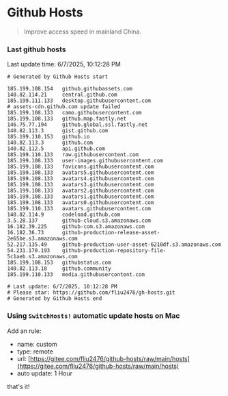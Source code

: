 # Github Hosts

> Improve access speed in mainland China.

### Last github hosts

Last update time: 6/7/2025, 10:12:28 PM

```base
# Generated by Github Hosts start 

185.199.108.154   github.githubassets.com
140.82.114.21     central.github.com
185.199.111.133   desktop.githubusercontent.com
# assets-cdn.github.com update failed
185.199.108.133   camo.githubusercontent.com
185.199.108.133   github.map.fastly.net
146.75.77.194     github.global.ssl.fastly.net
140.82.113.3      gist.github.com
185.199.110.153   github.io
140.82.113.3      github.com
140.82.112.5      api.github.com
185.199.110.133   raw.githubusercontent.com
185.199.108.133   user-images.githubusercontent.com
185.199.108.133   favicons.githubusercontent.com
185.199.108.133   avatars5.githubusercontent.com
185.199.108.133   avatars4.githubusercontent.com
185.199.108.133   avatars3.githubusercontent.com
185.199.108.133   avatars2.githubusercontent.com
185.199.108.133   avatars1.githubusercontent.com
185.199.108.133   avatars0.githubusercontent.com
185.199.110.133   avatars.githubusercontent.com
140.82.114.9      codeload.github.com
3.5.28.137        github-cloud.s3.amazonaws.com
16.182.39.225     github-com.s3.amazonaws.com
16.182.36.73      github-production-release-asset-2e65be.s3.amazonaws.com
52.217.135.49     github-production-user-asset-6210df.s3.amazonaws.com
54.231.170.193    github-production-repository-file-5c1aeb.s3.amazonaws.com
185.199.108.153   githubstatus.com
140.82.113.18     github.community
185.199.110.133   media.githubusercontent.com

# Last update: 6/7/2025, 10:12:28 PM
# Please star: https://github.com/fliu2476/gh-hosts.git
# Generated by Github Hosts end
```

### Using `SwitchHosts!` automatic update hosts on Mac
Add an rule:
- name: custom
- type: remote
- url: [https://gitee.com/fliu2476/github-hosts/raw/main/hosts](https://gitee.com/fliu2476/github-hosts/raw/main/hosts)
- auto update: 1 Hour

that's it!

